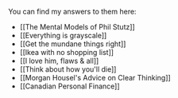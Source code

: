 You can find my answers to them here:

- [[The Mental Models of Phil Stutz]]
- [[Everything is grayscale]]
- [[Get the mundane things right]]
- [[Ikea with no shopping list]]
- [[I love him, flaws & all]]
- [[Think about how you'll die]]
- [[Morgan Housel's Advice on Clear Thinking]]
- [[Canadian Personal Finance]]